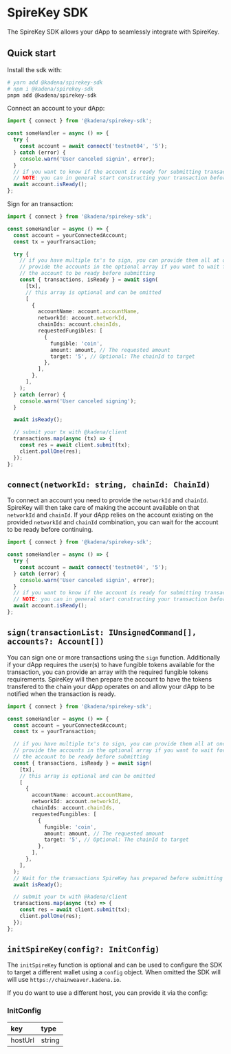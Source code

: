 # SpireKey SDK

The SpireKey SDK allows your dApp to seamlessly integrate with SpireKey.

## Quick start

Install the sdk with:

```sh
# yarn add @kadena/spirekey-sdk
# npm i @kadena/spirekey-sdk
pnpm add @kadena/spirekey-sdk
```

Connect an account to your dApp:

```ts
import { connect } from '@kadena/spirekey-sdk';

const someHandler = async () => {
  try {
    const account = await connect('testnet04', '5');
  } catch (error) {
    console.warn('User canceled signin', error);
  }
  // if you want to know if the account is ready for submitting transactions
  // NOTE: you can in general start constructing your transaction before an account is ready
  await account.isReady();
};
```

Sign for an transaction:

```ts
import { connect } from '@kadena/spirekey-sdk';

const someHandler = async () => {
  const account = yourConnectedAccount;
  const tx = yourTransaction;

  try {
    // if you have multiple tx's to sign, you can provide them all at once
    // provide the accounts in the optional array if you want to wait for
    // the account to be ready before submitting
    const { transactions, isReady } = await sign(
      [tx],
      // this array is optional and can be omitted
      [
        {
          accountName: account.accountName,
          networkId: account.networkId,
          chainIds: account.chainIds,
          requestedFungibles: [
            {
              fungible: 'coin',
              amount: amount, // The requested amount
              target: '5', // Optional: The chainId to target
            },
          ],
        },
      ],
    );
  } catch (error) {
    console.warn('User canceled signing');
  }

  await isReady();

  // submit your tx with @kadena/client
  transactions.map(async (tx) => {
    const res = await client.submit(tx);
    client.pollOne(res);
  });
};
```

## `connect(networkId: string, chainId: ChainId)`

To connect an account you need to provide the `networkId` and `chainId`.
SpireKey will then take care of making the account available on that `networkId`
and `chainId`. If your dApp relies on the account existing on the provided
`networkId` and `chainId` combination, you can wait for the account to be ready
before continuing.

```ts
import { connect } from '@kadena/spirekey-sdk';

const someHandler = async () => {
  try {
    const account = await connect('testnet04', '5');
  } catch (error) {
    console.warn('User canceled signin', error);
  }
  // if you want to know if the account is ready for submitting transactions
  // NOTE: you can in general start constructing your transaction before an account is ready
  await account.isReady();
};
```

## `sign(transactionList: IUnsignedCommand[], accounts?: Account[])`

You can sign one or more transactions using the `sign` function. Additionally if
your dApp requires the user(s) to have fungible tokens available for the
transaction, you can provide an array with the required fungible tokens
requirements. SpireKey will then prepare the account to have the tokens
transfered to the chain your dApp operates on and allow your dApp to be notified
when the transaction is ready.

```ts
import { connect } from '@kadena/spirekey-sdk';

const someHandler = async () => {
  const account = yourConnectedAccount;
  const tx = yourTransaction;

  // if you have multiple tx's to sign, you can provide them all at once
  // provide the accounts in the optional array if you want to wait for
  // the account to be ready before submitting
  const { transactions, isReady } = await sign(
    [tx],
    // this array is optional and can be omitted
    [
      {
        accountName: account.accountName,
        networkId: account.networkId,
        chainIds: account.chainIds,
        requestedFungibles: [
          {
            fungible: 'coin',
            amount: amount, // The requested amount
            target: '5', // Optional: The chainId to target
          },
        ],
      },
    ],
  );
  // Wait for the transactions SpireKey has prepared before submitting
  await isReady();

  // submit your tx with @kadena/client
  transactions.map(async (tx) => {
    const res = await client.submit(tx);
    client.pollOne(res);
  });
};
```

## `initSpireKey(config?: InitConfig)`

The `initSpireKey` function is optional and can be used to configure the SDK to
target a different wallet using a `config` object. When omitted the SDK will
will use `https://chainweaver.kadena.io`.

If you do want to use a different host, you can provide it via the config:

### InitConfig

| key     | type   |
| :------ | :----- |
| hostUrl | string |
